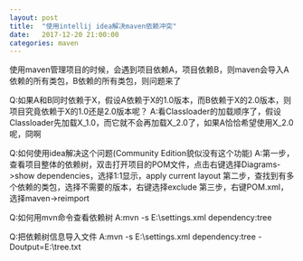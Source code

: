 ```yaml
---
layout: post
title:  "使用intellij idea解决maven依赖冲突"
date:   2017-12-20 21:00:00
categories: maven
---
```


使用maven管理项目的时候，会遇到项目依赖A，项目依赖B，则maven会导入A依赖的所有类包，B依赖的所有类包，则问题来了

Q:如果A和B同时依赖于X，假设A依赖于X的1.0版本，而B依赖于X的2.0版本，则项目究竟依赖于X的1.0还是2.0版本呢？
A:看Classloader的加载顺序了，假设Classloader先加载X_1.0，而它就不会再加载X_2.0了，如果A恰恰希望使用X_2.0呢，冏啊

Q:如何使用idea解决这个问题(Community Edition貌似没有这个功能)
A:第一步，查看项目整体的依赖树，双击打开项目的POM文件，点击右键选择Diagrams->show dependencies，选择1:1显示，apply current layout
  第二步，查找到有多个依赖的类包，选择不需要的版本，右键选择exclude
  第三步，右键POM.xml，选择maven->reimport
   
Q:如何用mvn命令查看依赖树
A:mvn -s E:\settings.xml dependency:tree

Q:把依赖树信息导入文件
A:mvn -s E:\settings.xml dependency:tree -Doutput=E:\tree.txt